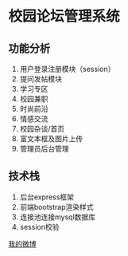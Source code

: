 # 校园论坛管理系统

## 功能分析
1. 用户登录注册模块（session）
2. 提问发帖模块
3. 学习专区
4. 校园兼职
5. 时尚前沿
6. 情感交流
7. 校园杂谈/首页
8. 富文本框及图片上传
9. 管理员后台管理

## 技术栈
1. 后台express框架
2. 前端bootstrap渲染样式
3. 连接池连接mysql数据库
4. session校验

[我的微博](http://weibo.com/u/3826537889?refer_flag=1001030201_&is_all=1)
